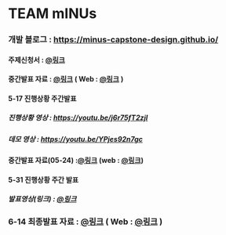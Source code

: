 # TEAM mINUs 

### 개발 블로그 : https://minus-capstone-design.github.io/
#### 주제신청서 : [@링크](https://github.com/mINUs-capstone-design/application-form/blob/cdf3024889d638a528b51fc893334a6e1d7e4295/%5BmINUs%5D-%EC%A3%BC%EC%A0%9C%20%EC%84%A0%EC%A0%95%20%EB%B3%B4%EA%B3%A0%EC%84%9C.pdf)

#### 중간발표 자료 : [@링크](https://github.com/mINUs-capstone-design/application-form/blob/8b399983f7f5f1971a5d8bf9cf87bc8175b9c788/team_mINUS_midterm.pptx)  ( Web :  [@링크](https://www.canva.com/design/DAGEgjfRtnE/bSOXM52JEBv6pX0IXzKsWg/edit?utm_content=DAGEgjfRtnE&utm_campaign=designshare&utm_medium=link2&utm_source=sharebutton) )

#### 5-17 진행상황 주간발표
##### 진행상황 영상 : https://youtu.be/j6r75fT2zjI
##### 데모 영상 : https://youtu.be/YPjes92n7gc

#### 중간발표 자료(05-24) :[@링크](https://github.com/mINUs-capstone-design/application-form/blob/main/team_mINUs_capstone%20middle%200524.pdf)   (web : [@링크](https://www.canva.com/design/DAGGA8CNgFk/KCh-uEjQSUIkRhEztAjQxQ/view?utm_content=DAGGA8CNgFk&utm_campaign=designshare&utm_medium=link&utm_source=editor))

#### 5-31 진행상황 주간 발표
##### 발표영상(링크) : [@링크](https://www.youtube.com/watch?v=8oP74PdGedA)

### 6-14 최종발표 자료 : [@링크](https://github.com/mINUs-capstone-design/Source_Code/blob/11e963d903c5746cd71e98bd41c9e8e66366679c/team_mINUs_final.pptx) ( Web : [@링크](https://www.canva.com/design/DAGHsrOOWT8/gVEuwOZLuFL4J9LXWTFVTw/view?utm_content=DAGHsrOOWT8&utm_campaign=designshare&utm_medium=link&utm_source=editor) )


<!--

**Here are some ideas to get you started:**

🙋‍♀️ A short introduction - what is your organization all about?
🌈 Contribution guidelines - how can the community get involved?
👩‍💻 Useful resources - where can the community find your docs? Is there anything else the community should know?
🍿 Fun facts - what does your team eat for breakfast?
🧙 Remember, you can do mighty things with the power of [Markdown](https://docs.github.com/github/writing-on-github/getting-started-with-writing-and-formatting-on-github/basic-writing-and-formatting-syntax)
-->
